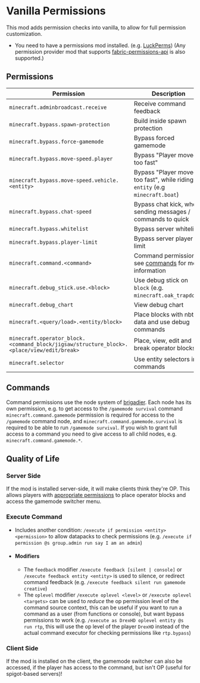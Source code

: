 # Vanilla Permissions

This mod adds permission checks into vanilla, to allow for full permission customization.

* You need to have a permissions mod installed. (e.g. [LuckPerms](https://luckperms.net))
  (Any permission provider mod that supports [fabric-permissions-api](https://github.com/lucko/fabric-permissions-api)
  is also supported.)

## Permissions

| Permission                                                                 	                | Description                                                                     	 |
|---------------------------------------------------------------------------------------------|-----------------------------------------------------------------------------------|
| `minecraft.adminbroadcast.receive`                                         	                | Receive command feedback                                                        	 |
| `minecraft.bypass.spawn-protection`                                        	                | Build inside spawn protection                                                   	 |
| `minecraft.bypass.force-gamemode`                                          	                | Bypass forced gamemode                                                          	 |
| `minecraft.bypass.move-speed.player`                                       	                | Bypass "Player moved too fast"                                                  	 |
| `minecraft.bypass.move-speed.vehicle.<entity>`                             	                | Bypass "Player moved too fast", while riding an `entity` (e.g `minecraft.boat`) 	 |
| `minecraft.bypass.chat-speed`                                              	                | Bypass chat kick, when sending messages / commands to quick                     	 |
| `minecraft.bypass.whitelist`                                               	                | Bypass server whitelist                                                         	 |
| `minecraft.bypass.player-limit`                                            	                | Bypass server player limit                                                      	 |
| `minecraft.command.<command>`                                              	                | Command permissions, see [commands](#commands) for more information             	 |
| `minecraft.debug_stick.use.<block>`                                        	                | Use debug stick on `block` (e.g. `minecraft.oak_trapdoor`)                      	 |
| `minecraft.debug_chart`                                        	                            | View debug chart                      	                                           |
| `minecraft.<query/load>.<entity/block>`                                    	                | Place blocks with nbt data and use debug commands                               	 |
| `minecraft.operator_block.<command_block/jigsaw/structure_block>.<place/view/edit/break>` 	 | Place, view, edit and break operator blocks.                                    	 |
| `minecraft.selector`                                                       	                | Use entity selectors in commands                                                	 |

## Commands

Command permissions use the node system of [brigadier](https://github.com/Mojang/brigadier). Each node has its own
permission, e.g. to get access to the `/gamemode survival` command `minecraft.command.gamemode` permission is required
for access to the `/gamemode` command node, and `minecraft.command.gamemode.survival` is required to be able to run
`/gamemode survival`. If you wish to grant full access to a command you need to give access to all child nodes, e.g.
`minecraft.command.gamemode.*`.

## Quality of Life

### Server Side

If the mod is installed server-side, it will make clients think they're OP. This allows players with [appropriate
permissions](#permissions) to place operator blocks and access the gamemode switcher menu.

### Execute Command

* Includes another condition: `/execute if permission <entity> <permission>` to allow datapacks to
  check permissions (e.g. `/execute if permission @s group.admin run say I am an admin`)
* #### Modifiers
    * The `feedback` modifier `/execute feedback [silent | console]` or `/execute feedback entity <entity>` is used to
      silence, or redirect command feedback (e.g. `/execute feedback silent run gamemode creative`)
    * The `oplevel` modifier `/execute oplevel <level>` or `/execute oplevel <targets>` can be used to *reduce* the op
      permission level of the command source context, this can be useful if you want to run a command as a user (from
      functions or console), but want bypass permissions to work (e.g. `/execute as DrexHD oplevel entity @s run rtp`,
      this will use the op level of the player `DrexHD` instead of the actual command executor for checking permissions
      like `rtp.bypass`)

### Client Side

If the mod is installed on the client, the gamemode switcher can also be accessed, if the player has access to the
command, but isn't OP (useful for spigot-based servers)!